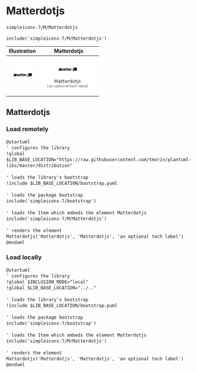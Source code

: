 # Matterdotjs


```text
simpleicons-7/M/Matterdotjs
```

```text
include('simpleicons-7/M/Matterdotjs')
```



| Illustration | Matterdotjs |
| :---: | :---: |
| ![illustration for Illustration](../../simpleicons-7/M/Matterdotjs.png) | ![illustration for Matterdotjs](../../simpleicons-7/M/Matterdotjs.Local.png) |




## Matterdotjs

### Load remotely
```plantuml
@startuml
' configures the library
!global $LIB_BASE_LOCATION="https://raw.githubusercontent.com/tmorin/plantuml-libs/master/distribution"

' loads the library's bootstrap
!include $LIB_BASE_LOCATION/bootstrap.puml

' loads the package bootstrap
include('simpleicons-7/bootstrap')

' loads the Item which embeds the element Matterdotjs
include('simpleicons-7/M/Matterdotjs')

' renders the element
Matterdotjs('Matterdotjs', 'Matterdotjs', 'an optional tech label')
@enduml
```

### Load locally
```plantuml
@startuml
' configures the library
!global $INCLUSION_MODE="local"
!global $LIB_BASE_LOCATION="../.."

' loads the library's bootstrap
!include $LIB_BASE_LOCATION/bootstrap.puml

' loads the package bootstrap
include('simpleicons-7/bootstrap')

' loads the Item which embeds the element Matterdotjs
include('simpleicons-7/M/Matterdotjs')

' renders the element
Matterdotjs('Matterdotjs', 'Matterdotjs', 'an optional tech label')
@enduml
```


